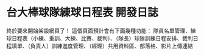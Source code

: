 # 台大棒球隊練球日程表 開發日誌
終於要來開始架設網頁了！
這個頁面預計會有下面幾種功能：
隊員名單管理、練球日程表（小練、重訓、大練、比賽、裁判）、（隊長）球隊訓練日程安排、裁判日程填單、（負責人）訓練進度管理、（經理）共用資料區、部落格、影片上傳連結
